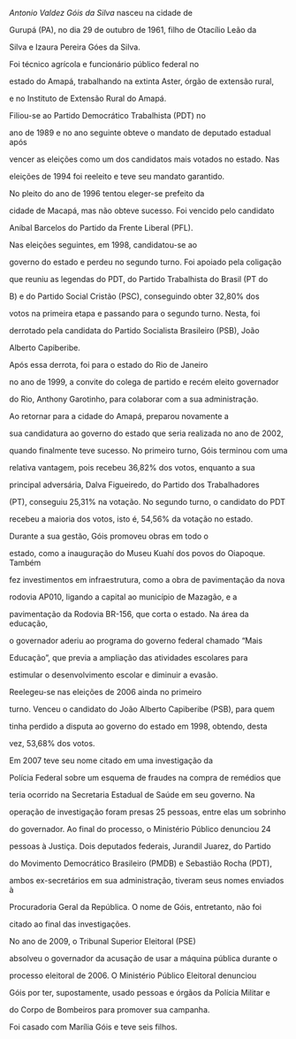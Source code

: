 

 *Antonio Valdez Góis da Silva* nasceu na cidade de

Gurupá (PA), no dia 29 de outubro de 1961, filho de Otacílio Leão da

Silva e Izaura Pereira Góes da Silva.



 Foi técnico agrícola e funcionário público federal no

estado do Amapá, trabalhando na extinta Aster, órgão de extensão rural,

e no Instituto de Extensão Rural do Amapá.



 Filiou-se ao Partido Democrático Trabalhista (PDT) no

ano de 1989 e no ano seguinte obteve o mandato de deputado estadual após

vencer as eleições como um dos candidatos mais votados no estado. Nas

eleições de 1994 foi reeleito e teve seu mandato garantido.



 No pleito do ano de 1996 tentou eleger-se prefeito da

cidade de Macapá, mas não obteve sucesso. Foi vencido pelo candidato

Aníbal Barcelos do Partido da Frente Liberal (PFL). 



 Nas eleições seguintes, em 1998, candidatou-se ao

governo do estado e perdeu no segundo turno. Foi apoiado pela coligação

que reuniu as legendas do PDT, do Partido Trabalhista do Brasil (PT do

B) e do Partido Social Cristão (PSC), conseguindo obter 32,80% dos

votos na primeira etapa e passando para o segundo turno. Nesta, foi

derrotado pela candidata do Partido Socialista Brasileiro (PSB), João

Alberto Capiberibe.



 Após essa derrota, foi para o estado do Rio de Janeiro

no ano de 1999, a convite do colega de partido e recém eleito governador

do Rio, Anthony Garotinho, para colaborar com a sua administração.



 Ao retornar para a cidade do Amapá, preparou novamente a

sua candidatura ao governo do estado que seria realizada no ano de 2002,

quando finalmente teve sucesso. No primeiro turno, Góis terminou com uma

relativa vantagem, pois recebeu 36,82% dos votos, enquanto a sua

principal adversária, Dalva Figueiredo, do Partido dos Trabalhadores

(PT), conseguiu 25,31% na votação. No segundo turno, o candidato do PDT

recebeu a maioria dos votos, isto é, 54,56% da votação no estado.



 Durante a sua gestão, Góis promoveu obras em todo o

estado, como a inauguração do Museu Kuahí dos povos do Oiapoque. Também

fez investimentos em infraestrutura, como a obra de pavimentação da nova

rodovia AP010, ligando a capital ao município de Mazagão, e a

pavimentação da Rodovia BR-156, que corta o estado. Na área da educação,

o governador aderiu ao programa do governo federal chamado “Mais

Educação”, que previa a ampliação das atividades escolares para

estimular o desenvolvimento escolar e diminuir a evasão.



 Reelegeu-se nas eleições de 2006 ainda no primeiro

turno. Venceu o candidato do João Alberto Capiberibe (PSB), para quem

tinha perdido a disputa ao governo do estado em 1998, obtendo, desta

vez, 53,68% dos votos.



 Em 2007 teve seu nome citado em uma investigação da

Polícia Federal sobre um esquema de fraudes na compra de remédios que

teria ocorrido na Secretaria Estadual de Saúde em seu governo. Na

operação de investigação foram presas 25 pessoas, entre elas um sobrinho

do governador. Ao final do processo, o Ministério Público denunciou 24

pessoas à Justiça. Dois deputados federais, Jurandil Juarez, do Partido

do Movimento Democrático Brasileiro (PMDB) e Sebastião Rocha (PDT),

ambos ex-secretários em sua administração, tiveram seus nomes enviados à

Procuradoria Geral da República. O nome de Góis, entretanto, não foi

citado ao final das investigações.



 No ano de 2009, o Tribunal Superior Eleitoral (PSE)

absolveu o governador da acusação de usar a máquina pública durante o

processo eleitoral de 2006. O Ministério Público Eleitoral denunciou

Góis por ter, supostamente, usado pessoas e órgãos da Polícia Militar e

do Corpo de Bombeiros para promover sua campanha.



Foi casado com Marília Góis e teve seis filhos.



